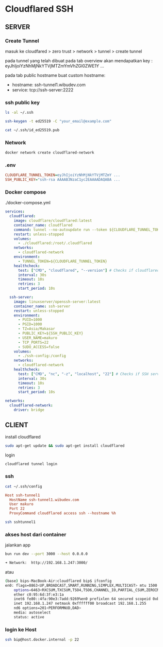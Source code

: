 # Cloudflared SSH 

## SERVER

### Create Tunnel

masuk ke cloudfared > zero trust > network > tunnel > create tunnel

pada tunnel yang telah dibuat pada tab overview akan mendapatkan key : eyJhIjoiYzNhMjNkYTVjMTZmYmVhZGI0ZWE1Y ...

pada tab public hostname buat custom hostname: 
 - hostname: ssh-tunnel1.wibudev.com
 - service: tcp://ssh-server:2222


### ssh public key

```bash
ls -al ~/.ssh
```

```bash
ssh-keygen -t ed25519 -C "your_email@example.com"
```

```bash
cat ~/.ssh/id_ed25519.pub
```

### Network 

```bash
docker network create cloudflared-network
```

### .env

```ini
CLOUDFLARE_TUNNEL_TOKEN=eyJhIjoiYzNhMjNkYTVjMTZmY ...
SSH_PUBLIC_KEY="ssh-rsa AAAAB3NzaC1yc2EAAAADAQABA ...
```

### Docker compose

./docker-compose.yml
```yml
services:
  cloudflared:
    image: cloudflare/cloudflared:latest
    container_name: cloudflared
    command: tunnel --no-autoupdate run --token ${CLOUDFLARE_TUNNEL_TOKEN}
    restart: unless-stopped
    volumes:
      - ./cloudflared:/root/.cloudflared
    networks:
      - cloudflared-network
    environment:
      - TUNNEL_TOKEN=${CLOUDFLARE_TUNNEL_TOKEN}
    healthcheck:
      test: ["CMD", "cloudflared", "--version"] # Checks if cloudflared is responsive
      interval: 30s
      timeout: 10s
      retries: 3
      start_period: 10s

  ssh-server:
    image: linuxserver/openssh-server:latest
    container_name: ssh-server
    restart: unless-stopped
    environment:
      - PUID=1000
      - PGID=1000
      - TZ=Asia/Makasar
      - PUBLIC_KEY=${SSH_PUBLIC_KEY}
      - USER_NAME=makuro
      - TCP_PORTS=22
      - SUDO_ACCESS=false
    volumes:
      - ./ssh-config:/config
    networks:
      - cloudflared-network
    healthcheck:
      test: ["CMD", "nc", "-z", "localhost", "22"] # Checks if SSH server is listening on port 22
      interval: 30s
      timeout: 10s
      retries: 3
      start_period: 10s

networks:
  cloudflared-network:
    driver: bridge
```


## CLIENT

install cloudflared

```bash
sudo apt-get update && sudo apt-get install cloudflared
```

login

```bash
cloudflared tunnel login
```

### ssh

```bash
cat ~/.ssh/config
```

```ini
Host ssh-tunnel1
  HostName ssh-tunnel1.wibudev.com
  User makuro
  Port 22
  ProxyCommand cloudflared access ssh --hostname %h
```

```bash
ssh sshtunnel1
```

### akses host dari container

jalankan app

```bash
bun run dev --port 3000 --host 0.0.0.0
```

```bash
➜ Network:  http://192.168.1.247:3000/
```

atau 


```bash
(base) bips-MacBook-Air:cloudflared bip$ ifconfig
en0: flags=8863<UP,BROADCAST,SMART,RUNNING,SIMPLEX,MULTICAST> mtu 1500
	options=6463<RXCSUM,TXCSUM,TSO4,TSO6,CHANNEL_IO,PARTIAL_CSUM,ZEROINVERT_CSUM>
	ether c0:95:6d:3f:e3:1a 
	inet6 fe80::4fa:90e3:7add:9269%en0 prefixlen 64 secured scopeid 0xb 
	inet 192.168.1.247 netmask 0xffffff00 broadcast 192.168.1.255
	nd6 options=201<PERFORMNUD,DAD>
	media: autoselect
	status: active
```

### login ke Host

```bash
ssh bip@host.docker.internal -p 22
```


